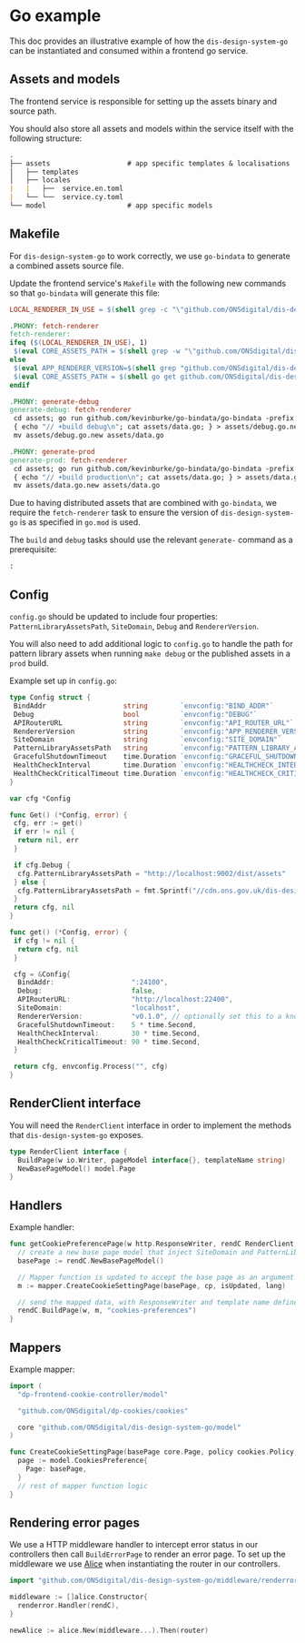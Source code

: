 # Go example

This doc provides an illustrative example of how the `dis-design-system-go` can be instantiated and consumed within a frontend go service.

## Assets and models

The frontend service is responsible for setting up the assets binary and source path.

You should also store all assets and models within the service itself with the following structure:

```md
.
├── assets                   # app specific templates & localisations 
│   ├── templates          
│   ├── locales  
|   |   ├──  service.en.toml
|   └── └──  service.cy.toml
└── model                    # app specific models
```

## Makefile

For `dis-design-system-go` to work correctly, we use `go-bindata` to generate a combined assets source file.

Update the frontend service's `Makefile` with the following new commands so that `go-bindata` will generate this file:

```Makefile
LOCAL_RENDERER_IN_USE = $(shell grep -c "\"github.com/ONSdigital/dis-design-system-go\" =" go.mod)

.PHONY: fetch-renderer
fetch-renderer:
ifeq ($(LOCAL_RENDERER_IN_USE), 1)
 $(eval CORE_ASSETS_PATH = $(shell grep -w "\"github.com/ONSdigital/dis-design-system-go\" =>" go.mod | awk -F '=> ' '{print $$2}' | tr -d '"'))
else
 $(eval APP_RENDERER_VERSION=$(shell grep "github.com/ONSdigital/dis-design-system-go" go.mod | cut -d ' ' -f2 ))
 $(eval CORE_ASSETS_PATH = $(shell go get github.com/ONSdigital/dis-design-system-go@$(APP_RENDERER_VERSION) && go list -f '{{.Dir}}' -m github.com/ONSdigital/dis-design-system-go))
endif

.PHONY: generate-debug
generate-debug: fetch-renderer
 cd assets; go run github.com/kevinburke/go-bindata/go-bindata -prefix $(CORE_ASSETS_PATH)/assets -debug -o data.go -pkg assets locales/... templates/... $(CORE_ASSETS_PATH)/assets/locales/... $(CORE_ASSETS_PATH)/assets/templates/...
 { echo "// +build debug\n"; cat assets/data.go; } > assets/debug.go.new
 mv assets/debug.go.new assets/data.go

.PHONY: generate-prod
generate-prod: fetch-renderer
 cd assets; go run github.com/kevinburke/go-bindata/go-bindata -prefix $(CORE_ASSETS_PATH)/assets -o data.go -pkg assets locales/... templates/... $(CORE_ASSETS_PATH)/assets/locales/... $(CORE_ASSETS_PATH)/assets/templates/...
 { echo "// +build production\n"; cat assets/data.go; } > assets/data.go.new
 mv assets/data.go.new assets/data.go
```

Due to having distributed assets that are combined with `go-bindata`, we require the `fetch-renderer` task to ensure the version of `dis-design-system-go` is as specified in `go.mod` is used.

The `build` and `debug` tasks should use the relevant `generate-` command as a prerequisite:

```Makefile
:
```

## Config

`config.go` should be updated to include four properties: `PatternLibraryAssetsPath`, `SiteDomain`, `Debug` and `RendererVersion`.

You will also need to add additional logic to `config.go` to handle the path for pattern library assets when running `make debug` or the published assets in a `prod` build.

Example set up in `config.go`:

```go
type Config struct {
 BindAddr                   string        `envconfig:"BIND_ADDR"`
 Debug                      bool          `envconfig:"DEBUG"`
 APIRouterURL               string        `envconfig:"API_ROUTER_URL"`
 RendererVersion            string        `envconfig:"APP_RENDERER_VERSION"`
 SiteDomain                 string        `envconfig:"SITE_DOMAIN"`
 PatternLibraryAssetsPath   string        `envconfig:"PATTERN_LIBRARY_ASSETS_PATH"`
 GracefulShutdownTimeout    time.Duration `envconfig:"GRACEFUL_SHUTDOWN_TIMEOUT"`
 HealthCheckInterval        time.Duration `envconfig:"HEALTHCHECK_INTERVAL"`
 HealthCheckCriticalTimeout time.Duration `envconfig:"HEALTHCHECK_CRITICAL_TIMEOUT"`
}

var cfg *Config

func Get() (*Config, error) {
 cfg, err := get()
 if err != nil {
  return nil, err
 }

 if cfg.Debug {
  cfg.PatternLibraryAssetsPath = "http://localhost:9002/dist/assets"
 } else {
  cfg.PatternLibraryAssetsPath = fmt.Sprintf("//cdn.ons.gov.uk/dis-design-system-go/%s", cfg.RendererVersion)
 }
 return cfg, nil
}

func get() (*Config, error) {
 if cfg != nil {
  return cfg, nil
 }

 cfg = &Config{
  BindAddr:                   ":24100",
  Debug:                      false,
  APIRouterURL:               "http://localhost:22400",
  SiteDomain:                 "localhost",
  RendererVersion:            "v0.1.0", // optionally set this to a known stable base
  GracefulShutdownTimeout:    5 * time.Second,
  HealthCheckInterval:        30 * time.Second,
  HealthCheckCriticalTimeout: 90 * time.Second,
 }

 return cfg, envconfig.Process("", cfg)
}
```

## RenderClient interface

You will need the `RenderClient` interface in order to implement the methods that `dis-design-system-go` exposes.

```go
type RenderClient interface {
  BuildPage(w io.Writer, pageModel interface{}, templateName string)
  NewBasePageModel() model.Page
}
```

## Handlers

Example handler:

```go
func getCookiePreferencePage(w http.ResponseWriter, rendC RenderClient, cp cookies.Policy, isUpdated bool, lang string) {
  // create a new base page model that inject SiteDomain and PatternLibraryAssetsPath into the page struct
  basePage := rendC.NewBasePageModel()

  // Mapper function is updated to accept the base page as an argument
  m := mapper.CreateCookieSettingPage(basePage, cp, isUpdated, lang)

  // send the mapped data, with ResponseWriter and template name defined by the actual template file name (e.g. cookies-preferences.tmpl) to the render lib
  rendC.BuildPage(w, m, "cookies-preferences")
}
```

## Mappers

Example mapper:

```go
import (
  "dp-frontend-cookie-controller/model"

  "github.com/ONSdigital/dp-cookies/cookies"

  core "github.com/ONSdigital/dis-design-system-go/model"
)

func CreateCookieSettingPage(basePage core.Page, policy cookies.Policy, isUpdated bool, lang string) model.CookiesPreference {
  page := model.CookiesPreference{
    Page: basePage,
  }
  // rest of mapper function logic
}
```

## Rendering error pages

We use a HTTP middleware handler to intercept error status in our controllers then call `BuildErrorPage` to render an error page. To set up the middleware we use [Alice](https://github.com/justinas/alice) when instantiating the router in our controllers.

```go
import "github.com/ONSdigital/dis-design-system-go/middleware/renderror"

middleware := []alice.Constructor{
  renderror.Handler(rendC),
}

newAlice := alice.New(middleware...).Then(router)
```

